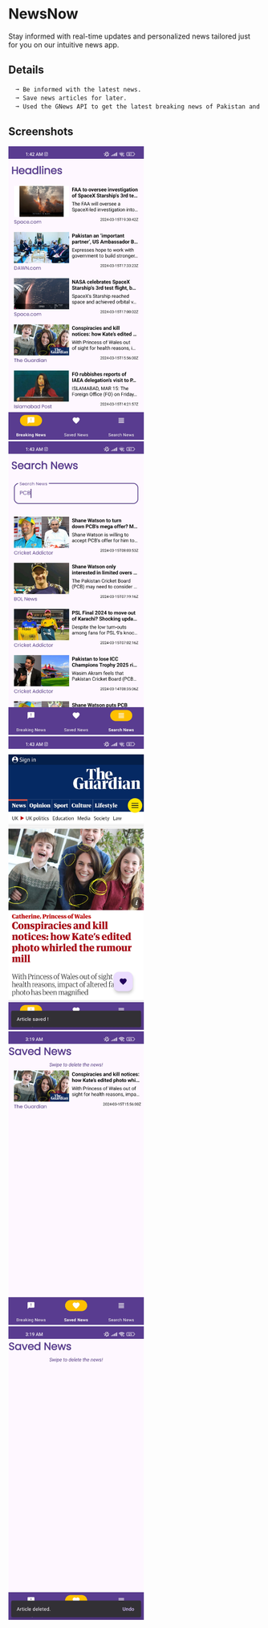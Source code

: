 # NewsNow
Stay informed with real-time updates and personalized news tailored just for you on our intuitive news app.

## Details

```bash
  ➞ Be informed with the latest news.
  ➞ Save news articles for later.
  ➞ Used the GNews API to get the latest breaking news of Pakistan and search for whatever you want.
  ```
    
## Screenshots

<img src="https://github.com/bilalahmedmirza/NewsNow/blob/master/PHOTOS/1.jpg" width="270" height="585"> <img src="https://github.com/bilalahmedmirza/NewsNow/blob/master/PHOTOS/2.jpg" width="270" height="585"> <img src="https://github.com/bilalahmedmirza/NewsNow/blob/master/PHOTOS/3.jpg" width="270" height="585"> <img src="https://github.com/bilalahmedmirza/NewsNow/blob/master/PHOTOS/4.jpg" width="270" height="585"> <img src="https://github.com/bilalahmedmirza/NewsNow/blob/master/PHOTOS/5.jpg" width="270" height="585">
